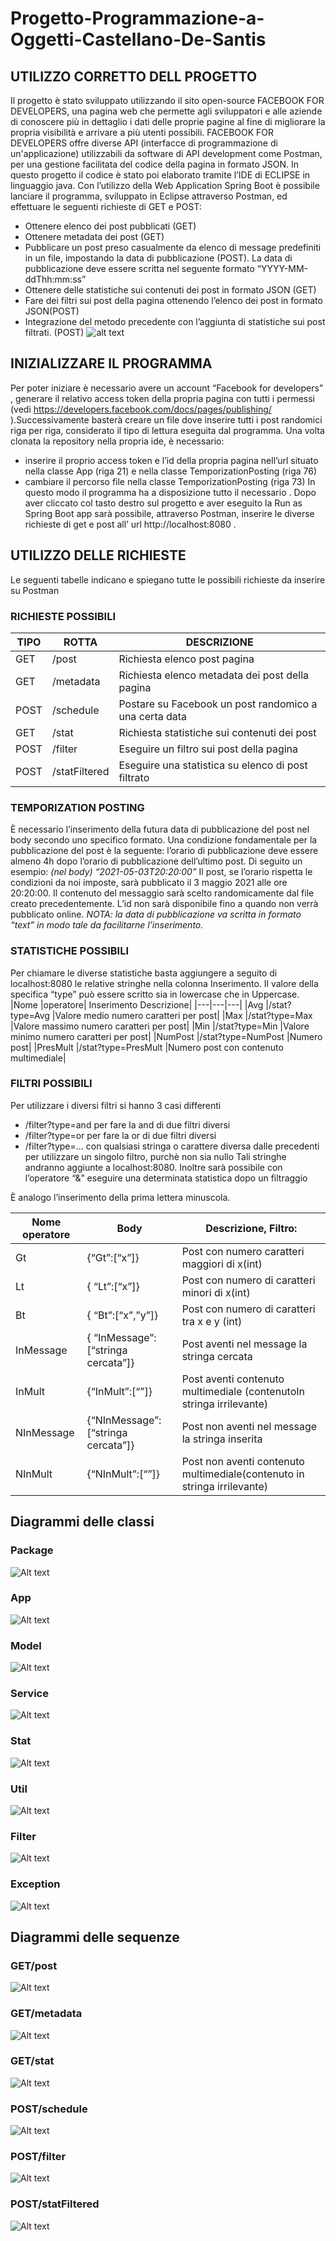 # Progetto-Programmazione-a-Oggetti-Castellano-De-Santis
## UTILIZZO CORRETTO DELL PROGETTO
Il progetto è stato sviluppato utilizzando il sito open-source FACEBOOK FOR DEVELOPERS, una pagina web che permette agli sviluppatori e alle aziende di conoscere più in dettaglio i dati delle proprie pagine al fine di migliorare la propria visibilità e arrivare a più utenti possibili.
FACEBOOK FOR DEVELOPERS offre diverse API  (interfacce di programmazione di un'applicazione) utilizzabili da software di API development come Postman, per una gestione facilitata del codice della pagina in formato JSON.
In questo progetto il codice è stato poi elaborato tramite l’IDE di ECLIPSE in linguaggio java. Con l’utilizzo della Web Application Spring Boot è possibile lanciare il programma, sviluppato in Eclipse attraverso Postman, ed effettuare le seguenti richieste di GET e POST:
-	Ottenere elenco dei post pubblicati (GET)
-	Ottenere metadata dei post (GET)
-	Pubblicare un post preso casualmente da elenco di message predefiniti in un file, impostando la data di pubblicazione (POST). La data di pubblicazione deve essere scritta nel seguente formato “YYYY-MM-ddThh:mm:ss”
-	Ottenere delle statistiche sui contenuti dei post in formato JSON (GET)
-	Fare dei filtri sui post della pagina ottenendo l’elenco dei post in formato JSON(POST)
-	Integrazione del metodo precedente con l’aggiunta di statistiche sui post filtrati. (POST) 
![alt text](https://github.com/Rinocastellano/Progetto-Programmazione-a-Oggetti-Castellano-De-Santis/blob/rinoWorking/diagramma%20casi%20d'uso.jpg)
## INIZIALIZZARE IL PROGRAMMA
Per poter iniziare è necessario avere un account “Facebook for developers” , generare il relativo access token della propria pagina con tutti i permessi (vedi https://developers.facebook.com/docs/pages/publishing/ ).Successivamente basterà creare un file dove inserire tutti i post randomici riga per riga, considerato il tipo di lettura eseguita dal programma.
Una volta clonata la repository nella propria ide, è necessario: 
-	inserire il proprio access token e l’id della propria pagina nell’url situato nella classe App (riga 21) e nella classe TemporizationPosting (riga 76)
-	cambiare il percorso file nella classe TemporizationPosting (riga 73)
In questo modo il programma ha a disposizione tutto il necessario . Dopo aver cliccato col tasto destro sul progetto e aver eseguito la Run as Spring Boot app sarà possibile, attraverso Postman, inserire le diverse richieste di get e post all’ url http://localhost:8080 .

## UTILIZZO DELLE RICHIESTE
Le seguenti tabelle indicano e spiegano tutte le possibili richieste da inserire su Postman
### RICHIESTE POSSIBILI
|TIPO|ROTTA|DESCRIZIONE|
|---|---|---|
|GET|	/post|	Richiesta elenco post pagina|
|GET	|/metadata|	Richiesta elenco metadata dei post della pagina|
|POST|	/schedule|	Postare su Facebook un post randomico a una certa data|
|GET|	/stat|	Richiesta statistiche sui contenuti dei post|
|POST|	/filter|	Eseguire un filtro sui post della pagina|
|POST|	/statFiltered|	Eseguire una statistica su elenco di post filtrato|

### TEMPORIZATION POSTING
È necessario l’inserimento della futura data di pubblicazione del post nel body secondo uno specifico formato. Una condizione fondamentale per la pubblicazione del post è la seguente: l’orario di pubblicazione deve essere almeno 4h dopo l’orario di pubblicazione dell’ultimo post. Di seguito un esempio:
*(nel body)*
*“2021-05-03T20:20:00”*
Il post, se l’orario rispetta le condizioni da noi imposte, sarà pubblicato il 3 maggio 2021 alle ore 20:20:00. Il contenuto del messaggio sarà scelto randomicamente dal file creato precedentemente. L’id non sarà disponibile fino a quando non verrà pubblicato online.
*NOTA: la data di pubblicazione va scritta in formato “text” in modo tale da facilitarne l’inserimento.*

### STATISTICHE POSSIBILI
Per chiamare le diverse statistiche basta aggiungere a seguito di localhost:8080 le relative stringhe nella colonna Inserimento.
Il valore della specifica “type” può essere scritto sia in lowercase che in Uppercase.
|Nome |operatore|	Inserimento	Descrizione|
|---|---|---|
|Avg	|/stat?type=Avg	|Valore medio numero caratteri per post|
|Max	|/stat?type=Max	|Valore massimo numero caratteri per post|
|Min	|/stat?type=Min	|Valore minimo numero caratteri per post|
|NumPost	|/stat?type=NumPost	|Numero post|
|PresMult	|/stat?type=PresMult	|Numero post con contenuto multimediale|

### FILTRI POSSIBILI
Per utilizzare i diversi filtri si hanno 3 casi differenti
-	/filter?type=and  per fare la and di due filtri diversi
-	/filter?type=or     per fare la or di due filtri diversi
- /filter?type=…    con qualsiasi stringa o carattere diversa dalle precedenti per utilizzare un singolo filtro, purchè non sia nullo
Tali stringhe andranno aggiunte a localhost:8080.
Inoltre sarà possibile con l’operatore “&” eseguire una determinata statistica dopo un filtraggio

È analogo l’inserimento della prima lettera minuscola.


|Nome operatore|	Body|	Descrizione, Filtro:|
|---|---|---|
|Gt	|{“Gt”:[“x”]}|	Post con numero caratteri maggiori di x(int)|
|Lt	|{ “Lt”:[“x”]}|	Post con numero di caratteri minori di x(int)|
|Bt	|{ “Bt”:[“x”,”y”]}|	Post con numero di caratteri tra x e y (int)|
|InMessage|	{ “InMessage”:[“stringa cercata”]}|	Post aventi nel message la stringa cercata|
|InMult|	{“InMult”:[“”]}|	Post aventi contenuto multimediale (contenutoIn stringa irrilevante)|
|NInMessage|	{“NInMessage”:[“stringa cercata”]}|	Post non aventi nel message la stringa inserita |
|NInMult|	{“NInMult”:[“”]}|	Post non aventi contenuto multimediale(contenuto in stringa irrilevante)|

## Diagrammi delle classi
### Package
![Alt text](https://github.com/Rinocastellano/Progetto-Programmazione-a-Oggetti-Castellano-De-Santis/blob/rinoWorking/Packages.jpg)
### App
![Alt text](https://github.com/Rinocastellano/Progetto-Programmazione-a-Oggetti-Castellano-De-Santis/blob/rinoWorking/class%20diagram%20main%20app.jpg)
### Model
![Alt text](https://github.com/Rinocastellano/Progetto-Programmazione-a-Oggetti-Castellano-De-Santis/blob/rinoWorking/model%20Class%20Diagram.jpg)
### Service
![Alt text](https://github.com/Rinocastellano/Progetto-Programmazione-a-Oggetti-Castellano-De-Santis/blob/rinoWorking/service%20Class%20Diagram%20SERVICE.jpg)
### Stat
![Alt text](https://github.com/Rinocastellano/Progetto-Programmazione-a-Oggetti-Castellano-De-Santis/blob/rinoWorking/stat%20Class%20Diagram.jpg)
### Util
![Alt text](https://github.com/Rinocastellano/Progetto-Programmazione-a-Oggetti-Castellano-De-Santis/blob/rinoWorking/utill%20Class%20Diagram%20UTIL.jpg)
### Filter
![Alt text](https://github.com/Rinocastellano/Progetto-Programmazione-a-Oggetti-Castellano-De-Santis/blob/rinoWorking/filter%20Class%20Diagram%20FILTER.jpg)
### Exception
![Alt text](https://github.com/Rinocastellano/Progetto-Programmazione-a-Oggetti-Castellano-De-Santis/blob/rinoWorking/esceptions%20Class%20Diagram%20EXC.jpg)

## Diagrammi delle sequenze
### GET/post
![Alt text](https://github.com/Rinocastellano/Progetto-Programmazione-a-Oggetti-Castellano-De-Santis/blob/rinoWorking/univpm.it.CastelDeSa.progettoOOP.%20Sequence%20Diagram%20filter%20GET%20POST.jpg)
### GET/metadata
![Alt text](https://github.com/Rinocastellano/Progetto-Programmazione-a-Oggetti-Castellano-De-Santis/blob/rinoWorking/univpm.it.CastelDeSa.progettoOOP.%20Sequence%20Diagram%20GET%20METADATA.jpg)
### GET/stat
![Alt text](https://github.com/Rinocastellano/Progetto-Programmazione-a-Oggetti-Castellano-De-Santis/blob/rinoWorking/univpm.it.CastelDeSa.progettoOOP.%20Sequence%20Diagram%20stat.jpg)
### POST/schedule
![Alt text](https://github.com/Rinocastellano/Progetto-Programmazione-a-Oggetti-Castellano-De-Santis/blob/rinoWorking/univpm.it.CastelDeSa.progettoOOP.%20Sequence%20Diagram%20TEMP%20POST.jpg)
### POST/filter
![Alt text](https://github.com/Rinocastellano/Progetto-Programmazione-a-Oggetti-Castellano-De-Santis/blob/rinoWorking/univpm.it.CastelDeSa.progettoOOP.%20Sequence%20Diagram%20post%20filter1.jpg)
### POST/statFiltered
![Alt text](https://github.com/Rinocastellano/Progetto-Programmazione-a-Oggetti-Castellano-De-Santis/blob/rinoWorking/univpm.it.CastelDeSa.progettoOOP.%20Sequence%20Diagram%20filter%20with%20stat.jpg)

